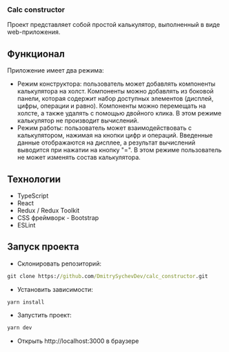 ### Calc constructor
Проект представляет собой простой калькулятор, выполненный в виде web-приложения.

## Функционал
Приложение имеет два режима:

- Режим конструктора: пользователь может добавлять компоненты калькулятора на холст. Компоненты можно добавлять из боковой панели, которая содержит набор доступных элементов (дисплей, цифры, операции и равно). Компоненты можно перемещать на холсте, а также удалять с помощью двойного клика. В этом режиме калькулятор не производит вычислений.
- Режим работы: пользователь может взаимодействовать с калькулятором, нажимая на кнопки цифр и операций. Введенные данные отображаются на дисплее, а результат вычислений выводится при нажатии на кнопку "=". В этом режиме пользователь не может изменять состав калькулятора.
## Технологии
- TypeScript
- React
- Redux / Redux Toolkit
- CSS фреймворк - Bootstrap
- ESLint
## Запуск проекта
- Склонировать репозиторий:
``` cmd
git clone https://github.com/DmitrySychevDev/calc_constructor.git
```
- Установить зависимости: 
``` cmd
yarn install
```
- Запустить проект: 
```cmd
yarn dev
```
- Открыть http://localhost:3000 в браузере

